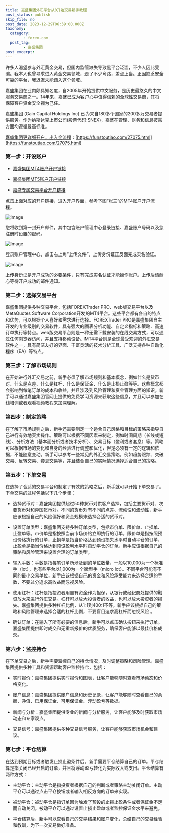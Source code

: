 ```yaml
---
title: 嘉盛集团外汇平台从0开始交易新手教程
post_status: publish
skip_file: no
post_date: 2023-12-29T06:39:00.000Z
taxonomy:
  category:
        - forex-com
  post_tag:
        - 嘉盛集团
post_excerpt: 
---
```

许多人渴望参与外汇黄金交易，但国内监管缺失导致黑平台泛滥，不少人因此受骗。我本人也曾寻求进入黄金交易领域，走了不少弯路，差点上当。正因缺乏安全可靠的平台，我迟迟未能踏入这个领域。

嘉盛集团在业内颇具知名度，自2005年开始提供中文服务，是历史最悠久的中文服务交易商之一。14年来，嘉盛已成为客户心中值得信赖的全球性交易商，其将保障客户资金安全视为己任。

嘉盛集团 (Gain Capital Holdings Inc) 已为来自180多个国家的200多万交易者提供服务。作为纳斯达克上市公司(股票代码:SNEX)，嘉盛在管理、财务和信息披露方面均遵循最高标准。

[嘉盛集团更详细开户，出入金流程](https://funstoutiao.com/27075.html)：[https://funstoutiao.com/27075.html](https://funstoutiao.com/27075.html)

### 第一步：开设账户

* [嘉盛集团MT4账户开户链接](https://s.ssgg.net/jsmt4)

* [嘉盛集团MT5账户开户链接](https://s.ssgg.net/jsmt5)

* [嘉盛专属交易平台开户链接](https://s.ssgg.net/js)

点击上面对应的开户链接，进入开户界面，参考下图“张三”的MT4账户开户流程。

![Image](https://prod-files-secure.s3.us-west-2.amazonaws.com/39ed1227-6d7d-4570-be36-9ccd4a2c4241/7a167aea-686b-400d-af59-4e18eb607a40/640.png?X-Amz-Algorithm=AWS4-HMAC-SHA256&X-Amz-Content-Sha256=UNSIGNED-PAYLOAD&X-Amz-Credential=ASIAZI2LB466WC72QHWF%2F20250512%2Fus-west-2%2Fs3%2Faws4_request&X-Amz-Date=20250512T041309Z&X-Amz-Expires=3600&X-Amz-Security-Token=IQoJb3JpZ2luX2VjECQaCXVzLXdlc3QtMiJIMEYCIQCJ1EJM7jgdJv5RnXrCAhkFlzdH2gAkSsjseK4CchyvXQIhAJXOVV%2F1umT73t5ON9cNUf%2FB9sBV5J%2FUqW6okqzBNAMhKogECM3%2F%2F%2F%2F%2F%2F%2F%2F%2F%2FwEQABoMNjM3NDIzMTgzODA1IgwFPYOx8Zx7x0L%2Boaoq3AOtsjVWo4jUreGkAq0G0nVM5J41%2BOSszOL58C5KwYU6A3sRTJQ8gsuPwz2jLPT4fIyrn9xBamAGw9YOtad5GK8b7SL8QwEWYxEQp51mqqmUMxIsVfDtVv1mzYozUbhS%2Bs16yOmLm%2FfFIXsXYYnSi96uTHawg3qHQRatMUqp%2B2XDq4eSvSbtz1kQia4UV%2BhiUvJmYPBjGkSIf0kSVuD7lTK0%2B%2BvWVuhNgR8Slq0XXY%2BgOoCCkkVxCDfXG3MJ%2BvAjwNzXncg7lrys9luYJKEZ7wLMTPQP71VgBybMg7dBgQXrfvtmGe%2F3pwexDS4zkSratSRNwJcrVbifF5rwBMENv02wbBrnb2uS1PX3czYnT7bBQ7PQRYSs25j1Moy5GvupFAJbjRGJeUWh9lGK%2BMqzufu8ha3jnKoiWwTXJE7qfWEh4uFXxhmaxdO9GG7fOdsoltrI%2F1z3XL1KIUNoJLQNQdVrsv1Gn61SzZtmnTo0DhOYn0eMdfuqcrLjAOYtGoDHtzEympRTc%2FAYgmt4UIfJC4%2BRtlpCWOpNMQIT6t7BGWBAWRViV0APhQLPbDXeAGOu1cJzxiz77UOJg84hN3j3Ve3jht4KuqS%2FJUAZcj%2BNxYF2C4A3SKN4KNlLXpXd7jCN6IXBBjqkAbWHkJInb%2BSfpsdrcB%2B6ccHloFKiwfrwP8ZOznblYUx9z%2Buw2QQeQ2WbN%2FNCYne7oPlU2rkGj8KmvCASuDQYakGOmWRCZ6yNlzX2A73Y1xvTotqVv%2BFNKe%2BHGYp83BBqWMjfmxdhRhSwgRFrUtWqSCC7s3WzSJrzj40bWj3iT83FUDZfZLAmhl99fH7Rze%2FDDgTt4luEh77yfA8tkcRM198CVxWI&X-Amz-Signature=9d2c5aff27a8e4a6d7ab35e6affcda1525a724bfe21fd38cf985bd150ad7d32d&X-Amz-SignedHeaders=host&x-id=GetObject)

您将收到第一封开户邮件，其中包含账户管理中心登录链接、嘉盛账户号码以及您注册时设置的密码。

![Image](https://prod-files-secure.s3.us-west-2.amazonaws.com/39ed1227-6d7d-4570-be36-9ccd4a2c4241/eaa1c6b3-2877-4284-a0e1-530e222c27fb/image.png?X-Amz-Algorithm=AWS4-HMAC-SHA256&X-Amz-Content-Sha256=UNSIGNED-PAYLOAD&X-Amz-Credential=ASIAZI2LB466WC72QHWF%2F20250512%2Fus-west-2%2Fs3%2Faws4_request&X-Amz-Date=20250512T041309Z&X-Amz-Expires=3600&X-Amz-Security-Token=IQoJb3JpZ2luX2VjECQaCXVzLXdlc3QtMiJIMEYCIQCJ1EJM7jgdJv5RnXrCAhkFlzdH2gAkSsjseK4CchyvXQIhAJXOVV%2F1umT73t5ON9cNUf%2FB9sBV5J%2FUqW6okqzBNAMhKogECM3%2F%2F%2F%2F%2F%2F%2F%2F%2F%2FwEQABoMNjM3NDIzMTgzODA1IgwFPYOx8Zx7x0L%2Boaoq3AOtsjVWo4jUreGkAq0G0nVM5J41%2BOSszOL58C5KwYU6A3sRTJQ8gsuPwz2jLPT4fIyrn9xBamAGw9YOtad5GK8b7SL8QwEWYxEQp51mqqmUMxIsVfDtVv1mzYozUbhS%2Bs16yOmLm%2FfFIXsXYYnSi96uTHawg3qHQRatMUqp%2B2XDq4eSvSbtz1kQia4UV%2BhiUvJmYPBjGkSIf0kSVuD7lTK0%2B%2BvWVuhNgR8Slq0XXY%2BgOoCCkkVxCDfXG3MJ%2BvAjwNzXncg7lrys9luYJKEZ7wLMTPQP71VgBybMg7dBgQXrfvtmGe%2F3pwexDS4zkSratSRNwJcrVbifF5rwBMENv02wbBrnb2uS1PX3czYnT7bBQ7PQRYSs25j1Moy5GvupFAJbjRGJeUWh9lGK%2BMqzufu8ha3jnKoiWwTXJE7qfWEh4uFXxhmaxdO9GG7fOdsoltrI%2F1z3XL1KIUNoJLQNQdVrsv1Gn61SzZtmnTo0DhOYn0eMdfuqcrLjAOYtGoDHtzEympRTc%2FAYgmt4UIfJC4%2BRtlpCWOpNMQIT6t7BGWBAWRViV0APhQLPbDXeAGOu1cJzxiz77UOJg84hN3j3Ve3jht4KuqS%2FJUAZcj%2BNxYF2C4A3SKN4KNlLXpXd7jCN6IXBBjqkAbWHkJInb%2BSfpsdrcB%2B6ccHloFKiwfrwP8ZOznblYUx9z%2Buw2QQeQ2WbN%2FNCYne7oPlU2rkGj8KmvCASuDQYakGOmWRCZ6yNlzX2A73Y1xvTotqVv%2BFNKe%2BHGYp83BBqWMjfmxdhRhSwgRFrUtWqSCC7s3WzSJrzj40bWj3iT83FUDZfZLAmhl99fH7Rze%2FDDgTt4luEh77yfA8tkcRM198CVxWI&X-Amz-Signature=57216936d7a0c8c92c1b99351638c93b7260cf38f95b86dff109d9666dc8c953&X-Amz-SignedHeaders=host&x-id=GetObject)

登录账户管理中心，点击右上角“上传文件”，上传身份证正反面完成实名验证。

![Image](https://prod-files-secure.s3.us-west-2.amazonaws.com/39ed1227-6d7d-4570-be36-9ccd4a2c4241/54090639-09fc-46b4-a135-e0289f707147/image.png?X-Amz-Algorithm=AWS4-HMAC-SHA256&X-Amz-Content-Sha256=UNSIGNED-PAYLOAD&X-Amz-Credential=ASIAZI2LB466WC72QHWF%2F20250512%2Fus-west-2%2Fs3%2Faws4_request&X-Amz-Date=20250512T041309Z&X-Amz-Expires=3600&X-Amz-Security-Token=IQoJb3JpZ2luX2VjECQaCXVzLXdlc3QtMiJIMEYCIQCJ1EJM7jgdJv5RnXrCAhkFlzdH2gAkSsjseK4CchyvXQIhAJXOVV%2F1umT73t5ON9cNUf%2FB9sBV5J%2FUqW6okqzBNAMhKogECM3%2F%2F%2F%2F%2F%2F%2F%2F%2F%2FwEQABoMNjM3NDIzMTgzODA1IgwFPYOx8Zx7x0L%2Boaoq3AOtsjVWo4jUreGkAq0G0nVM5J41%2BOSszOL58C5KwYU6A3sRTJQ8gsuPwz2jLPT4fIyrn9xBamAGw9YOtad5GK8b7SL8QwEWYxEQp51mqqmUMxIsVfDtVv1mzYozUbhS%2Bs16yOmLm%2FfFIXsXYYnSi96uTHawg3qHQRatMUqp%2B2XDq4eSvSbtz1kQia4UV%2BhiUvJmYPBjGkSIf0kSVuD7lTK0%2B%2BvWVuhNgR8Slq0XXY%2BgOoCCkkVxCDfXG3MJ%2BvAjwNzXncg7lrys9luYJKEZ7wLMTPQP71VgBybMg7dBgQXrfvtmGe%2F3pwexDS4zkSratSRNwJcrVbifF5rwBMENv02wbBrnb2uS1PX3czYnT7bBQ7PQRYSs25j1Moy5GvupFAJbjRGJeUWh9lGK%2BMqzufu8ha3jnKoiWwTXJE7qfWEh4uFXxhmaxdO9GG7fOdsoltrI%2F1z3XL1KIUNoJLQNQdVrsv1Gn61SzZtmnTo0DhOYn0eMdfuqcrLjAOYtGoDHtzEympRTc%2FAYgmt4UIfJC4%2BRtlpCWOpNMQIT6t7BGWBAWRViV0APhQLPbDXeAGOu1cJzxiz77UOJg84hN3j3Ve3jht4KuqS%2FJUAZcj%2BNxYF2C4A3SKN4KNlLXpXd7jCN6IXBBjqkAbWHkJInb%2BSfpsdrcB%2B6ccHloFKiwfrwP8ZOznblYUx9z%2Buw2QQeQ2WbN%2FNCYne7oPlU2rkGj8KmvCASuDQYakGOmWRCZ6yNlzX2A73Y1xvTotqVv%2BFNKe%2BHGYp83BBqWMjfmxdhRhSwgRFrUtWqSCC7s3WzSJrzj40bWj3iT83FUDZfZLAmhl99fH7Rze%2FDDgTt4luEh77yfA8tkcRM198CVxWI&X-Amz-Signature=441337b8bfc5e540584e18fed3d6256daa5ba8e68b592a23c042a09c5f8a64f0&X-Amz-SignedHeaders=host&x-id=GetObject)

上传身份证是开户成功的必要条件，只有完成实名认证才能操作账户。上传后请耐心等待开户成功的邮件通知。

### 第二步：选择交易平台

嘉盛集团提供多种交易平台，包括FOREXTrader PRO、web版交易平台以及MetaQuotes Software Corporation开发的MT4平台。这些平台都有各自的特点和优势，可以根据个人喜好和需求进行选择。FOREXTrader PRO是嘉盛集团自主开发的专业级别的交易软件，具有强大的图表分析功能、自定义指标和策略、高速订单执行等特点。web版交易平台则是一种无需下载安装的在线交易方式，可以通过任何浏览器访问，并且支持移动设备。MT4平台则是全球最受欢迎的外汇交易软件之一，具有简洁友好的界面、丰富灵活的技术分析工具、广泛支持各种自动化程序（EA）等特点。

### 第三步：了解市场规则

在开始进行外汇交易之前，新手必须了解市场规则和基本概念，例如什么是货币对、什么是点差、什么是杠杆、什么是保证金、什么是止损止盈等等。这些概念都会影响到每笔订单的成本和收益，并且涉及到风险管理和资金管理方面的知识。新手可以通过嘉盛集团官网上提供的免费学习资源来获取这些信息，并且可以参加在线培训或者观看视频教程来加深理解。

### 第四步：制定策略

在了解了市场规则之后，新手还需要制定一个适合自己风格和目标的策略来指导自己进行有效地买卖操作。策略可以根据不同因素来制定，例如时间周期（长线或短线）、分析方法（基本面分析或者技术分析）、交易目标（盈利或者套息）等。策略可以根据市场的变化和自身的经验进行调整和优化，但是必须有一定的逻辑和依据，不能随意变动。新手可以参考一些常见的外汇交易策略，例如趋势跟踪、突破交易、反转交易、套息交易等，并且结合自己的实际情况选择适合自己的策略。

### 第五步：下单交易

在选择了合适的交易平台和制定了有效的策略之后，新手就可以开始下单交易了。下单交易的过程包括以下几个步骤：

* 选择货币对：嘉盛集团提供超过50种货币对供客户选择，包括主要货币对、次要货币对和异国货币对。不同的货币对有不同的点差、流动性和波动性，新手应该根据自己的风险偏好和资金规模来选择合适的货币对。

* 设置订单类型：嘉盛集团支持多种订单类型，包括市价单、限价单、止损单、止盈单等。市价单是指按照当前市场价格立即执行的订单，限价单是指按照预设价格执行的订单，止损单是指当价格达到预设损失水平时自动平仓的订单，止盈单是指当价格达到预设盈利水平时自动平仓的订单。新手应该根据自己的策略和风险管理来设置合理的订单类型。

* 输入手数：手数是指每笔订单所涉及到的单位数量，一般以10,000为一个标准手（lot），也有些平台以1,000为一个微型手（micro lot）。不同平台可能有不同的最小交易单位，新手应该根据自己的资金和风险承受能力来选择合适的手数，不要过分追求高收益而忽视风险。

* 使用杠杆：杠杆是指投资者用自有资金作为担保，从银行或经纪商处提供的融资放大来进行外汇交易。杠杆可以放大投资者的收益，也可以放大投资者的损失。嘉盛集团提供多种杠杆比例，从1:1到400:1不等。新手应该根据自己的策略和风险管理来选择合适的杠杆比例，不要盲目追求高杠杆而忽视风险 。

* 确认订单：在输入了所有必要的信息后，新手可以点击确认按钮来执行订单。嘉盛集团提供即时成交和无重新报价的优质服务，确保客户能够以最佳价格成交。

### 第六步：监控持仓

在下单交易之后，新手需要监控自己的持仓情况，及时调整策略和风险管理。嘉盛集团提供多种工具和资源帮助客户监控持仓，包括：

* 实时报价：嘉盛集团提供实时报价和图表，让客户能够随时查看市场动态和价格变化。

* 账户信息：嘉盛集团提供账户信息和历史记录，让客户能够随时查看自己的余额、净值、已用保证金、可用保证金、浮动盈亏等数据。

* 新闻与分析：嘉盛集团提供专业的新闻与分析服务，让客户能够及时获取市场动态和专家观点。

* 交易信号：嘉盛集团提供多种交易信号服务，让客户能够获取市场机会和建议。

### 第七步：平仓结算

在达到预期目标或者触发止损止盈条件后，新手需要平仓结算自己的订单。平仓结算是指关闭已经开启的订单，并且将浮动盈亏转化为实际收入或支出。平仓结算有两种方式：

* 主动平仓：主动平仓是指投资者根据自己的判断或者策略主动关闭订单。主动平仓可以通过点击平仓按钮或者输入相反方向的订单来实现。

* 被动平仓：被动平仓是指订单因为触发了预设的止损止盈条件或者保证金不足而自动关闭。被动平仓可以通过设置止损止盈单或者监控保证金水平来避免。

* 平仓结算后，新手可以查看自己的交易结果和账户变化，总结自己的交易经验和教训，为下一次交易做好准备。